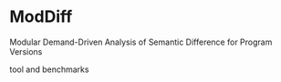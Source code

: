 ﻿# ModDiff
Modular Demand-Driven Analysis of Semantic Difference for Program Versions

tool and benchmarks
